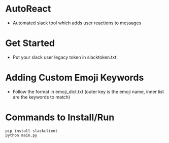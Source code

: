 # AutoReact
- Automated slack tool which adds user reactions to messages 

# Get Started
- Put your slack user legacy token in slacktoken.txt

# Adding Custom Emoji Keywords
- Follow the format in emoji_dict.txt (outer key is the emoji name, inner list are the keywords to match)

# Commands to Install/Run
```
pip install slackclient
python main.py
```

